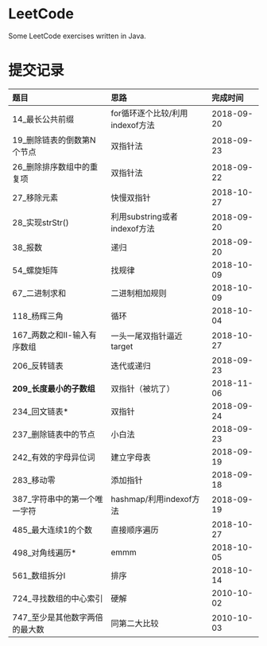 # LeetCode
Some LeetCode exercises written in Java.

# 提交记录 
|题目|思路|完成时间|
|:--|:--|:--|
|14_最长公共前缀|for循环逐个比较/利用indexof方法|2018-09-20|
|19_删除链表的倒数第N个节点|双指针法|2018-09-23|
|26_删除排序数组中的重复项|双指针法|2018-09-22|
|27_移除元素|快慢双指针|2018-10-27|
|28_实现strStr()|利用substring或者indexof方法|2018-09-20|
|38_报数|递归|2018-09-20|
|54_螺旋矩阵|找规律|2018-10-09|
|67_二进制求和|二进制相加规则|2018-10-09|
|118_杨辉三角|循环|2018-10-04|
|167_两数之和Ⅱ-输入有序数组|一头一尾双指针逼近target|2018-10-27|
|206_反转链表|迭代或递归|2018-09-23|
|**209_长度最小的子数组**|双指针（被坑了）|2018-11-06|
|234_回文链表*|双指针|2018-09-24|
|237_删除链表中的节点|小白法|2018-09-23|
|242_有效的字母异位词|建立字母表|2018-09-19|
|283_移动零|添加指针|2018-09-18|
|387_字符串中的第一个唯一字符|hashmap/利用indexof方法|2018-09-19|
|485_最大连续1的个数|直接顺序遍历|2018-10-27|
|498_对角线遍历*|emmm|2018-10-05|
|561_数组拆分I|排序|2018-10-14|
|724_寻找数组的中心索引|硬解|2010-10-02|
|747_至少是其他数字两倍的最大数|同第二大比较|2010-10-03|
